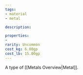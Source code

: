 ```yaml
---
tags:
- material
- metal

description: 

properties:
- 
rarity: Uncommon
cost_kg: 6.80gp
cost_lb: 15.00gp
---
```

A type of [[Metals Overview|Metal]]. 